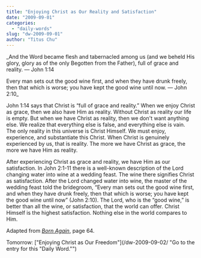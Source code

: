 ```yaml
---
title: "Enjoying Christ as Our Reality and Satisfaction"
date: "2009-09-01"
categories: 
  - "daily-words"
slug: "dw-2009-09-01"
author: "Titus Chu"
---
```


_And the Word became flesh and tabernacled among us (and we beheld His glory, glory as of the only Begotten from the Father), full of grace and reality. — John 1:14

Every man sets out the good wine first, and when they have drunk freely, then that which is worse; you have kept the good wine until now. — John 2:10_

John 1:14 says that Christ is “full of grace and reality.” When we enjoy Christ as grace, then we also have Him as reality. Without Christ as reality our life is empty. But when we have Christ as reality, then we don't want anything else. We realize that everything else is false, and everything else is vain. The only reality in this universe is Christ Himself. We must enjoy, experience, and substantiate this Christ. When Christ is genuinely experienced by us, that is reality. The more we have Christ as grace, the more we have Him as reality.

After experiencing Christ as grace and reality, we have Him as our satisfaction. In John 2:1-11 there is a well-known description of the Lord changing water into wine at a wedding feast. The wine there signifies Christ as satisfaction. After the Lord changed water into wine, the master of the wedding feast told the bridegroom, “Every man sets out the good wine first, and when they have drunk freely, then that which is worse; you have kept the good wine until now” (John 2:10). The Lord, who is the “good wine,” is better than all the wine, or satisfaction, that the world can offer. Christ Himself is the highest satisfaction. Nothing else in the world compares to Him.

Adapted from _[Born Again](/book-born-again/ "Go to the entry for this book.")_, page 64.

Tomorrow: ["Enjoying Christ as Our Freedom"](/dw-2009-09-02/ "Go to the entry for this "Daily Word."")
